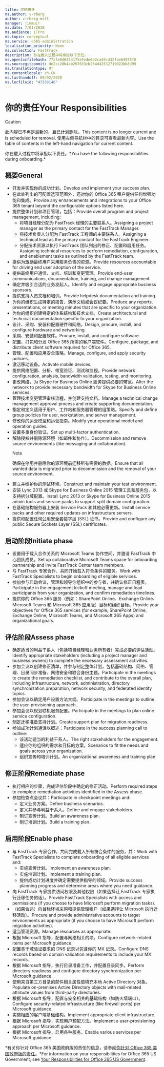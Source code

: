 ```yaml
---
title: 你的责任
ms.author: v-rberg
author: v-rberg-msft
manager: jimmuir
ms.date: 7/01/2020
ms.audience: ITPro
ms.topic: conceptual
ms.service: o365-administration
localization_priority: None
ms.collection: FastTrack
description: 你在载入过程中将承担以下责任。
ms.openlocfilehash: 77afe0d6244175e5ede6b2cad8cd32fae64975f0
ms.sourcegitcommit: de2cc20b4ab297633cb254d42532719022bb8d99
ms.translationtype: MT
ms.contentlocale: zh-CN
ms.lasthandoff: 09/02/2020
ms.locfileid: "47338146"
---
```

# <a name="your-responsibilities"></a><span data-ttu-id="2431f-103">你的责任</span><span class="sxs-lookup"><span data-stu-id="2431f-103">Your Responsibilities</span></span>

> [!CAUTION]
> <span data-ttu-id="2431f-104">此内容已不再是最新的，且已计划删除。</span><span class="sxs-lookup"><span data-stu-id="2431f-104">This content is no longer current and is scheduled for removal.</span></span> <span data-ttu-id="2431f-105">使用左侧导航栏中的目录可查看最新内容。</span><span class="sxs-lookup"><span data-stu-id="2431f-105">Use the table of contents in the left-hand navigation for current content.</span></span>

<span data-ttu-id="2431f-106">你在载入过程中将承担以下责任。\*</span><span class="sxs-lookup"><span data-stu-id="2431f-106">You have the following responsibilities during onboarding.\*</span></span>
  
## <a name="general"></a><span data-ttu-id="2431f-107">概要</span><span class="sxs-lookup"><span data-stu-id="2431f-107">General</span></span>

- <span data-ttu-id="2431f-108">开发并实现你的成功计划。</span><span class="sxs-lookup"><span data-stu-id="2431f-108">Develop and implement your success plan.</span></span>
- <span data-ttu-id="2431f-109">在此处列出的可配置选项范围外，还对你的 Office 365 租户提供任何增强功能和集成。</span><span class="sxs-lookup"><span data-stu-id="2431f-109">Provide any enhancements and integrations to your Office 365 tenant beyond the configurable options listed here.</span></span>  
- <span data-ttu-id="2431f-110">提供整体计划和项目管理，包括：</span><span class="sxs-lookup"><span data-stu-id="2431f-110">Provide overall program and project management, including:</span></span> 
  - <span data-ttu-id="2431f-111">将项目经理分配为 FastTrack 经理的主要联系人。</span><span class="sxs-lookup"><span data-stu-id="2431f-111">Assigning a project manager as the primary contact for the FastTrack Manager.</span></span>
  - <span data-ttu-id="2431f-112">将技术负责人分配为 FastTrack 工程师的主要联系人。</span><span class="sxs-lookup"><span data-stu-id="2431f-112">Assigning a technical lead as the primary contact for the FastTrack Engineer.</span></span>
  - <span data-ttu-id="2431f-113">分配技术资源以执行 FastTrack 团队列出的修正、配置和启用任务。</span><span class="sxs-lookup"><span data-stu-id="2431f-113">Assigning technical resources to perform remediation, configuration, and enablement tasks as outlined by the FastTrack team.</span></span> 
- <span data-ttu-id="2431f-114">提供为激励最终用户采用服务负责的资源。</span><span class="sxs-lookup"><span data-stu-id="2431f-114">Provide resources accountable for driving end user adoption of the service.</span></span> 
- <span data-ttu-id="2431f-115">提供最终用户通信、文档、培训和变更管理。</span><span class="sxs-lookup"><span data-stu-id="2431f-115">Provide end-user communications, documentation, training, and change management.</span></span>
- <span data-ttu-id="2431f-116">确定并吸引合适的业务发起人。</span><span class="sxs-lookup"><span data-stu-id="2431f-116">Identify and engage appropriate business sponsors.</span></span>  
- <span data-ttu-id="2431f-117">提供支持人员文档和培训。</span><span class="sxs-lookup"><span data-stu-id="2431f-117">Provide helpdesk documentation and training.</span></span>  
- <span data-ttu-id="2431f-118">为你的组织生成特定的报告、演示文稿或会议纪要。</span><span class="sxs-lookup"><span data-stu-id="2431f-118">Produce any reports, presentations, or meeting minutes that are specific to your organization.</span></span> 
- <span data-ttu-id="2431f-119">为你的组织创建特定的体系结构和技术文档。</span><span class="sxs-lookup"><span data-stu-id="2431f-119">Create architectural and technical documentation specific to your organization.</span></span>   
- <span data-ttu-id="2431f-120">设计、采购、安装和配置硬件和网络。</span><span class="sxs-lookup"><span data-stu-id="2431f-120">Design, procure, install, and configure hardware and networking.</span></span>   
- <span data-ttu-id="2431f-121">采购、安装和配置软件。</span><span class="sxs-lookup"><span data-stu-id="2431f-121">Procure, install, and configure software.</span></span>  
- <span data-ttu-id="2431f-122">配置、打包和分发 Office 365 所需的客户端软件。</span><span class="sxs-lookup"><span data-stu-id="2431f-122">Configure, package, and distribute client software required for Office 365.</span></span>  
- <span data-ttu-id="2431f-123">管理、配置和应用安全策略。</span><span class="sxs-lookup"><span data-stu-id="2431f-123">Manage, configure, and apply security policies.</span></span>
- <span data-ttu-id="2431f-124">激活移动设备。</span><span class="sxs-lookup"><span data-stu-id="2431f-124">Activate mobile devices.</span></span>
- <span data-ttu-id="2431f-125">提供网络配置、分析、带宽验证、测试和监视。</span><span class="sxs-lookup"><span data-stu-id="2431f-125">Provide network configuration, analysis, bandwidth validation, testing, and monitoring.</span></span> 
- <span data-ttu-id="2431f-126">更改网络，为 Skype for Business Online 服务提供必要的带宽。</span><span class="sxs-lookup"><span data-stu-id="2431f-126">Alter the network to provide necessary bandwidth for Skype for Business Online services.</span></span> 
- <span data-ttu-id="2431f-127">管理技术变更管理审核流程，并创建支持文档。</span><span class="sxs-lookup"><span data-stu-id="2431f-127">Manage a technical change management approval process and create supporting documentation.</span></span>  
- <span data-ttu-id="2431f-128">指定和定义适用于用户、工作站和服务器管理的组策略。</span><span class="sxs-lookup"><span data-stu-id="2431f-128">Specify and define group policies for user, workstation, and server management.</span></span> 
- <span data-ttu-id="2431f-129">修改你的运营模型和运营指南。</span><span class="sxs-lookup"><span data-stu-id="2431f-129">Modify your operational model and operation guides.</span></span> 
- <span data-ttu-id="2431f-130">设置多重身份验证。</span><span class="sxs-lookup"><span data-stu-id="2431f-130">Set up multi-factor authentication.</span></span>  
- <span data-ttu-id="2431f-131">解除授权并删除源环境（如邮件和协作）。</span><span class="sxs-lookup"><span data-stu-id="2431f-131">Decommission and remove source environments (like messaging and collaboration).</span></span> 
    > [!NOTE]
    > <span data-ttu-id="2431f-132">确保在停用并删除你的源环境前迁移所有需要的数据。</span><span class="sxs-lookup"><span data-stu-id="2431f-132">Ensure that all wanted data is migrated prior to decommission and the removal of your source environment.</span></span> 
- <span data-ttu-id="2431f-133">建立并维护你的测试环境。</span><span class="sxs-lookup"><span data-stu-id="2431f-133">Construct and maintain your test environment.</span></span>  
- <span data-ttu-id="2431f-134">安装 Lync 2013 或 Skype for Business Online 2015 管理工具和服务包，以支持拆分域配置。</span><span class="sxs-lookup"><span data-stu-id="2431f-134">Install Lync 2013 or Skype for Business Online 2015 admin tools and service packs to support split domain configuration.</span></span>
- <span data-ttu-id="2431f-135">在基础结构服务器上安装 Service Pack 和其他必需更新。</span><span class="sxs-lookup"><span data-stu-id="2431f-135">Install service packs and other required updates on infrastructure servers.</span></span> 
- <span data-ttu-id="2431f-136">提供和配置任何公用安全套接字层 (SSL) 证书。</span><span class="sxs-lookup"><span data-stu-id="2431f-136">Provide and configure any public Secure Sockets Layer (SSL) certificates.</span></span> 
    
## <a name="initiate-phase"></a><span data-ttu-id="2431f-137">启动阶段</span><span class="sxs-lookup"><span data-stu-id="2431f-137">Initiate phase</span></span>

- <span data-ttu-id="2431f-138">设置用于载入合作关系的 Microsoft Teams 协作空间，并邀请 FastTrack 中心团队成员。</span><span class="sxs-lookup"><span data-stu-id="2431f-138">Set up collaborative Microsoft Teams space for onboarding partnership and invite FastTrack Center team members.</span></span>   
- <span data-ttu-id="2431f-139">与 FastTrack 专家合作，共同开始载入符合条件的服务。</span><span class="sxs-lookup"><span data-stu-id="2431f-139">Work with FastTrack Specialists to begin onboarding of eligible services.</span></span>    
- <span data-ttu-id="2431f-140">参加参与启动会议，管理和领导你组织中的参与者，并确认修正日程表。</span><span class="sxs-lookup"><span data-stu-id="2431f-140">Participate in the engagement kickoff meeting, manage and lead participants from your organization, and confirm remediation timelines.</span></span>   
- <span data-ttu-id="2431f-141">提供你的 Office 365 服务（例如：SharePoint Online、Exchange Online、Microsoft Teams 和 Microsoft 365 应用版）目标和组织目标。</span><span class="sxs-lookup"><span data-stu-id="2431f-141">Provide your objectives for Office 365 services (for example, SharePoint Online, Exchange Online, Microsoft Teams, and Microsoft 365 Apps) and organizational goals.</span></span>
    
## <a name="assess-phase"></a><span data-ttu-id="2431f-142">评估阶段</span><span class="sxs-lookup"><span data-stu-id="2431f-142">Assess phase</span></span>

- <span data-ttu-id="2431f-143">确定适当的利益干系人（包括项目经理和业务所有者）完成必要的评估活动。</span><span class="sxs-lookup"><span data-stu-id="2431f-143">Identify appropriate stakeholders (including a project manager and business owners) to complete the necessary assessment activities.</span></span>    
- <span data-ttu-id="2431f-144">参加会议以创建修正清单，并参与制定整体计划，包括基础结构、网络、管理、目录同步准备、网络安全和联合身份主题。</span><span class="sxs-lookup"><span data-stu-id="2431f-144">Participate in the meetings to create the remediation checklist, and contribute to the overall plan, including infrastructure, network, administration, directory synchronization preparation, network security, and federated identity topics.</span></span>   
- <span data-ttu-id="2431f-145">参加会议以确定用户设置方法大纲。</span><span class="sxs-lookup"><span data-stu-id="2431f-145">Participate in the meetings to outline the user-provisioning approach.</span></span>  
- <span data-ttu-id="2431f-146">参加会议以规划联机服务配置。</span><span class="sxs-lookup"><span data-stu-id="2431f-146">Participate in the meetings to plan online service configuration.</span></span>    
- <span data-ttu-id="2431f-147">制定迁移准备支持计划。</span><span class="sxs-lookup"><span data-stu-id="2431f-147">Create support plan for migration readiness.</span></span> 
- <span data-ttu-id="2431f-148">参加成功计划通话以概述：</span><span class="sxs-lookup"><span data-stu-id="2431f-148">Participate in the success planning call to outline:</span></span>   
  - <span data-ttu-id="2431f-149">该活动适当的利益干系人。</span><span class="sxs-lookup"><span data-stu-id="2431f-149">The right stakeholders for the engagement.</span></span>  
  - <span data-ttu-id="2431f-150">适应你的组织的需求和目标的方案。</span><span class="sxs-lookup"><span data-stu-id="2431f-150">Scenarios to fit the needs and goals across your organization.</span></span>
  - <span data-ttu-id="2431f-151">组织宣传和培训计划。</span><span class="sxs-lookup"><span data-stu-id="2431f-151">An organizational awareness and training plan.</span></span>
    
## <a name="remediate-phase"></a><span data-ttu-id="2431f-152">修正阶段</span><span class="sxs-lookup"><span data-stu-id="2431f-152">Remediate phase</span></span>

- <span data-ttu-id="2431f-153">执行相应的步骤，完成评估阶段中确定的修正活动。</span><span class="sxs-lookup"><span data-stu-id="2431f-153">Perform required steps to complete remediation activities identified in the Assess phase.</span></span> 
- <span data-ttu-id="2431f-154">参加检查点会议并：</span><span class="sxs-lookup"><span data-stu-id="2431f-154">Participate in checkpoint meetings and:</span></span> 
  - <span data-ttu-id="2431f-155">定义业务方案。</span><span class="sxs-lookup"><span data-stu-id="2431f-155">Define business scenarios.</span></span>   
  - <span data-ttu-id="2431f-156">定义并参与利益干系人。</span><span class="sxs-lookup"><span data-stu-id="2431f-156">Define and engage stakeholders.</span></span>
  - <span data-ttu-id="2431f-157">制订宣传计划。</span><span class="sxs-lookup"><span data-stu-id="2431f-157">Build an awareness plan.</span></span> 
  - <span data-ttu-id="2431f-158">制订培训计划。</span><span class="sxs-lookup"><span data-stu-id="2431f-158">Build a training plan.</span></span>
    
## <a name="enable-phase"></a><span data-ttu-id="2431f-159">启用阶段</span><span class="sxs-lookup"><span data-stu-id="2431f-159">Enable phase</span></span>

- <span data-ttu-id="2431f-160">与 FastTrack 专家合作，共同完成载入所有符合条件的服务，并：</span><span class="sxs-lookup"><span data-stu-id="2431f-160">Work with FastTrack Specialists to complete onboarding of all eligible services and:</span></span>  
  - <span data-ttu-id="2431f-161">实施宣传计划。</span><span class="sxs-lookup"><span data-stu-id="2431f-161">Implement an awareness plan.</span></span>  
  - <span data-ttu-id="2431f-162">实施培训计划。</span><span class="sxs-lookup"><span data-stu-id="2431f-162">Implement a training plan.</span></span> 
  - <span data-ttu-id="2431f-163">提供成功计划进度并确定需要提供指导的领域。</span><span class="sxs-lookup"><span data-stu-id="2431f-163">Provide success planning progress and determine areas where you need guidance.</span></span>
- <span data-ttu-id="2431f-164">向 FastTrack 专家提供访问权限及其他权限（如果选择让 FastTrack 专家执行迁移任务的话）。</span><span class="sxs-lookup"><span data-stu-id="2431f-164">Provide FastTrack Specialists with access and permissions (if you choose to have Microsoft perform migration tasks).</span></span>  
- <span data-ttu-id="2431f-165">（如果合适）向目标环境采购和提供管理帐户（如果选择让 Microsoft 执行迁移活动）。</span><span class="sxs-lookup"><span data-stu-id="2431f-165">Procure and provide administrative accounts to target environments as appropriate (if you choose to have Microsoft perform migration activities).</span></span>   
- <span data-ttu-id="2431f-166">适当管理资源。</span><span class="sxs-lookup"><span data-stu-id="2431f-166">Manage resources as appropriate.</span></span>   
- <span data-ttu-id="2431f-167">根据 Microsoft 指导，配置与网络相关的项。</span><span class="sxs-lookup"><span data-stu-id="2431f-167">Configure network-related items per Microsoft guidance.</span></span>  
- <span data-ttu-id="2431f-168">配置基于域验证要求的 DNS 记录以包含你的 MX 记录。</span><span class="sxs-lookup"><span data-stu-id="2431f-168">Configure DNS records based on domain validation requirements to include your MX records.</span></span>   
- <span data-ttu-id="2431f-169">根据 Microsoft 指导，执行目录准备工作，并配置目录同步。</span><span class="sxs-lookup"><span data-stu-id="2431f-169">Perform directory readiness and configure directory synchronization per Microsoft guidance.</span></span>
- <span data-ttu-id="2431f-170">使用来自第三方目录的邮件相关属性值填充本地 Active Directory 对象。</span><span class="sxs-lookup"><span data-stu-id="2431f-170">Populate on-premises Active Directory objects with mail-related attribute values from third-party directories.</span></span>   
- <span data-ttu-id="2431f-171">根据 Microsoft 指导，配置与安全相关的基础结构（如防火墙端口）。</span><span class="sxs-lookup"><span data-stu-id="2431f-171">Configure security-related infrastructure (like firewall ports) per Microsoft guidance.</span></span>
- <span data-ttu-id="2431f-172">实施相应的客户端基础结构。</span><span class="sxs-lookup"><span data-stu-id="2431f-172">Implement appropriate client infrastructure.</span></span>  
- <span data-ttu-id="2431f-173">根据 Microsoft 指导，实现用户预配方法。</span><span class="sxs-lookup"><span data-stu-id="2431f-173">Implement a user-provisioning approach per Microsoft guidance.</span></span>  
- <span data-ttu-id="2431f-174">根据 Microsoft 指导，启用各种服务。</span><span class="sxs-lookup"><span data-stu-id="2431f-174">Enable various services per Microsoft guidance.</span></span>  
    
<span data-ttu-id="2431f-175">\*有关你针对 Office 365 美国政府版的责任的信息，请参阅[你针对 Office 365 美国政府版的责任](US-Gov-appendix-your-responsibilities.md)。</span><span class="sxs-lookup"><span data-stu-id="2431f-175">\*For information on your responsibilities for Office 365 US Government, see [Your Responsibilities for Office 365 US Government](US-Gov-appendix-your-responsibilities.md).</span></span>
  